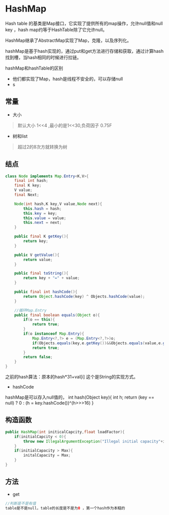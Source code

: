 # HashMap

Hash table 的基类是Map接口，它实现了提供所有的map操作，允许null值和null key ，hash map约等于HashTable除了它允许null。

HashMap继承了AbstractMap实现了Map，克隆，以及序列化。

hashMap是基于hash实现的，通过put和get方法进行存储和获取，通过计算hash找到槽，当hash相同的时候进行拉链。

hashMap和hashTable的区别
- 他们都实现了Map，hash是线程不安全的，可以存储null
- s

## 常量

- 大小

>默认大小  1<<4  ,最小的是1<<30,负荷因子 0.75F

- 树和list

> 超过2的8次方就转换为树

## 结点

```java
class Node implements Map.Entry<K,V>{
    final int hash;
    final K key;
    V value;
    final Next;

    Node(int hash,K key,V value,Node next){
        this.hash = hash;
        this.key = key;
        this.value = value;
        this.next = next;
    }

    public final K getKey(){
        return key;
    }

    public V getValue(){
        return value;
    }

    public final toString(){
        return key + "=" + value;
    }

    public final int hashCode(){
        return Object.hashCode(key) ^ Objects.hashCode(value);
    }

    //循环Map.Entry
    public final boolean equals(Object o){
        if(o == this){
            return true;
        }
        if(o instanceof Map.Entry){
            Map.Entry<?,?> e = (Map.Entry<?,?>)o;
            if(Objects.equals(key,e.getKey())&&Objects.equals(value,e.getValue()))
            return true;
        }
        return false;
    }
}
```

之前的hash算法：原本的hash*31+val[i] 这个是String的实现方式。

- hashCode

hashMap是可以存入null值的，
int hash(Object key){
    int h;
    return (key == null) ? 0 : (h = key.hashCode())^(h>>>16)
}

## 构造函数

```java
public HashMap(int initicalCapcity,float loadFactor){
    if(initialCapcity < 0){
        throw new IllegalArgumentException("Illegal initial capacity"+init……);
    }
    if(initialCapacity > Max){
        initalCapacity = Max;
    }
}
```

## 方法

- get

```java
//判断是不是有值
table是不是null，table的长度是不是为0 ，第一个hash作为本糙的
```